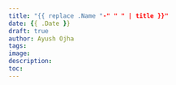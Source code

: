 ```yaml
---
title: "{{ replace .Name "-" " " | title }}"
date: {{ .Date }}
draft: true
author: Ayush Ojha
tags:
image:
description:
toc:
---
```


# #
